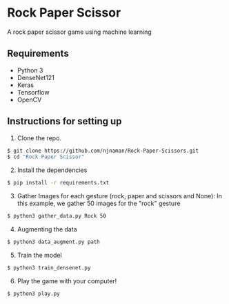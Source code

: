 # Rock Paper Scissor 

A rock paper scissor game using machine learning


## Requirements
- Python 3
- DenseNet121
- Keras
- Tensorflow
- OpenCV

## Instructions for setting up
1. Clone the repo.
```sh
$ git clone https://github.com/njnaman/Rock-Paper-Scissors.git
$ cd "Rock Paper Scissor"
```

2. Install the dependencies
```sh
$ pip install -r requirements.txt
```

3. Gather Images for each gesture (rock, paper and scissors and None):
In this example, we gather 50 images for the "rock" gesture
```sh
$ python3 gather_data.py Rock 50
```

4. Augmenting the data
```sh
$ python3 data_augment.py path
```


5. Train the model
```sh
$ python3 train_densenet.py
```

6. Play the game with your computer!
```sh
$ python3 play.py
```